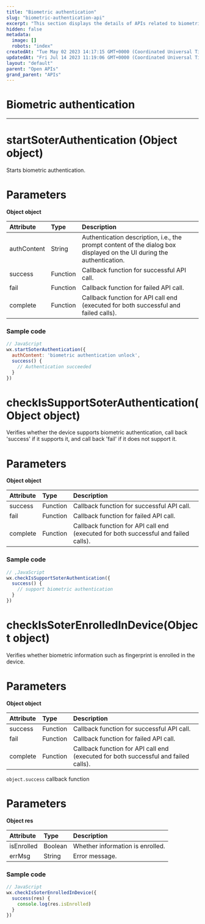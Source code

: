 ```yaml
---
title: "Biometric authentication"
slug: "biometric-authentication-api"
excerpt: "This section displays the details of APIs related to biometric authentication."
hidden: false
metadata: 
  image: []
  robots: "index"
createdAt: "Tue May 02 2023 14:17:15 GMT+0000 (Coordinated Universal Time)"
updatedAt: "Fri Jul 14 2023 11:19:06 GMT+0000 (Coordinated Universal Time)"
layout: "default"
parent: "Open APIs"
grand_parent: "APIs"
---
```

# Biometric authentication 
*** 
# startSoterAuthentication (Object object)

Starts biometric authentication.

# Parameters

**Object object**

| Attribute   | Type     | Description                                                                                                           |
| :---------- | :------- | :-------------------------------------------------------------------------------------------------------------------- |
| authContent | String   | Authentication description, i.e., the prompt content of the dialog box displayed on the UI during the authentication. |
| success     | Function | Callback function for successful API call.                                                                            |
| fail        | Function | Callback function for failed API call.                                                                                |
| complete    | Function | Callback function for API call end (executed for both successful and failed calls).                                   |

### Sample code

```javascript
// JavaScript
wx.startSoterAuthentication({
  authContent: 'biometric authentication unlock',
  success() {
  	// Authentication succeeded
  }
})
```

# checkIsSupportSoterAuthentication(Object object)

Verifies whether the device supports biometric authentication, call back 'success' if it supports it, and call back 'fail' if it does not support it.

# Parameters

**Object object**

| Attribute | Type     | Description                                                                         |
| :-------- | :------- | :---------------------------------------------------------------------------------- |
| success   | Function | Callback function for successful API call.                                          |
| fail      | Function | Callback function for failed API call.                                              |
| complete  | Function | Callback function for API call end (executed for both successful and failed calls). |

### Sample code

```javascript
// ,JavaScript
wx.checkIsSupportSoterAuthentication({
  success() {
  	// support biometric authentication
  }
})
```

# checkIsSoterEnrolledInDevice(Object object)

Verifies whether biometric information such as fingerprint is enrolled in the device.

# Parameters

**Object object**

| Attribute | Type     | Description                                                                         |
| :-------- | :------- | :---------------------------------------------------------------------------------- |
| success   | Function | Callback function for successful API call.                                          |
| fail      | Function | Callback function for failed API call.                                              |
| complete  | Function | Callback function for API call end (executed for both successful and failed calls). |

`object.success` callback function

# Parameters

**Object res**

| Attribute  | Type    | Description                      |
| :--------- | :------ | :------------------------------- |
| isEnrolled | Boolean | Whether information is enrolled. |
| errMsg     | String  | Error message.                   |

### Sample code

```javascript
// JavaScript
wx.checkIsSoterEnrolledInDevice({
  success(res) {
  	console.log(res.isEnrolled)
  }
})
```
